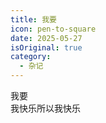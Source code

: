 ```yaml
---
title: 我要
icon: pen-to-square
date: 2025-05-27
isOriginal: true
category:
  - 杂记
---
```


我要  
我快乐所以我快乐